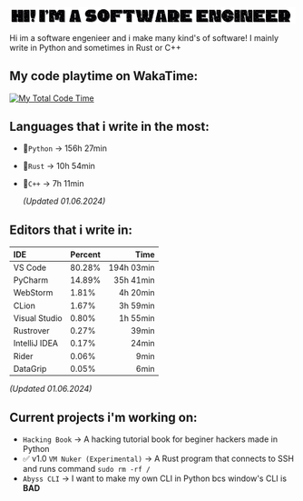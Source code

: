 <img src="Hi! Im a Software Engineer (2).gif">

Hi im a software engenieer and i make many kind's of software! I mainly write in Python and sometimes in Rust or C++

## My code playtime on WakaTime:
[![My Total Code Time](https://wakatime.com/badge/user/018bd7d5-20a7-48f2-b2f1-7e6c6eb2c1f0.svg)](https://wakatime.com/@018bd7d5-20a7-48f2-b2f1-7e6c6eb2c1f0)

## Languages that i write in the most:

- 🥇`Python` -> 156h 27min
- 🥈`Rust` -> 10h 54min
- 🥉`C++` -> 7h 11min

  *(Updated 01.06.2024)*

## Editors that i write in:

| IDE        | Percent     |  Time     |
| :---------- | ------------- | ----------: |
| VS Code    |      80.28% | 194h 03min
| PyCharm    |      14.89% | 35h 41min
| WebStorm   |       1.81% | 4h 20min
| CLion      |       1.67% | 3h 59min
| Visual Studio |       0.80% | 1h 55min
| Rustrover  |       0.27% |  39min
| IntelliJ IDEA |       0.17% | 24min
| Rider      |       0.06% | 9min
| DataGrip   |       0.05% | 6min

 *(Updated 01.06.2024)*

## Current projects i'm working on:

- `Hacking Book` -> A hacking tutorial book for beginer hackers made in Python
- ✅ v1.0 `VM Nuker (Experimental)` -> A Rust program that connects to SSH and runs command `sudo rm -rf /`
- `Abyss CLI` -> I want to make my own CLI in Python bcs window's CLI is **BAD**
